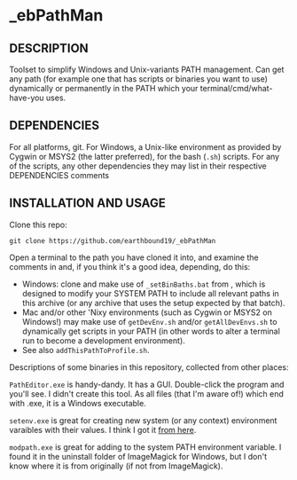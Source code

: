 # _ebPathMan

## DESCRIPTION
Toolset to simplify Windows and Unix-variants PATH management. Can get any path (for example one that has scripts or binaries you want to use) dynamically or permanently in the PATH which your terminal/cmd/what-have-you uses.

## DEPENDENCIES
For all platforms, git. For Windows, a Unix-like environment as provided by Cygwin or MSYS2 (the latter preferred), for the bash (`.sh`) scripts. For any of the scripts, any other dependencies they may list in their respective DEPENDENCIES comments

## INSTALLATION AND USAGE

Clone this repo:

    git clone https://github.com/earthbound19/_ebPathMan

Open a terminal to the path you have cloned it into, and examine the comments in and, if you think it's a good idea, depending, do this:

- Windows: clone and make use of `_setBinBaths.bat` from , which is designed to modify your SYSTEM PATH to include all relevant paths in this archive (or any archive that uses the setup expected by that batch).
- Mac and/or other 'Nixy environments (such as Cygwin or MSYS2 on Windows!) may make use of `getDevEnv.sh` and/or `getAllDevEnvs.sh` to dynamically get scripts in your PATH (in other words to alter a terminal run to become a development environment).
- See also `addThisPathToProfile.sh`.

Descriptions of some binaries in this repository, collected from other places:

`PathEditor.exe` is handy-dandy. It has a GUI. Double-click the program and you'll see. I didn't create this tool. As all files (that I'm aware of!) which end with .exe, it is a Windows executable.

`setenv.exe` is great for creating new system (or any context) environment varaibles with their values. I think I got it [from here](https://www.codeproject.com/Articles/12153/SetEnv).

`modpath.exe` is great for adding to the system PATH environment variable. I found it in the uninstall folder of ImageMagick for Windows, but I don't know where it is from originally (if not from ImageMagick).